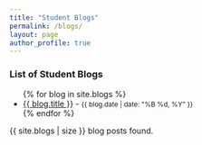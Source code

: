 ```yaml
---
title: "Student Blogs"
permalink: /blogs/
layout: page
author_profile: true
---
```


### List of Student Blogs

<ul>
  {% for blog in site.blogs %}
    <li>
      <a href="{{ blog.url }}">{{ blog.title }}</a> -
      <small>{{ blog.date | date: "%B %d, %Y" }}</small>
    </li>
  {% endfor %}
</ul>

<!-- Debugging line: show the blogs collection -->
<p>{{ site.blogs | size }} blog posts found.</p>
